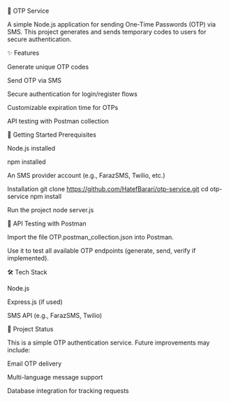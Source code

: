 🔐 OTP Service

A simple Node.js application for sending One-Time Passwords (OTP) via SMS.
This project generates and sends temporary codes to users for secure authentication.

✨ Features

Generate unique OTP codes

Send OTP via SMS

Secure authentication for login/register flows

Customizable expiration time for OTPs

API testing with Postman collection

🚀 Getting Started
Prerequisites

Node.js installed

npm installed

An SMS provider account (e.g., FarazSMS, Twilio, etc.)

Installation
git clone https://github.com/HatefBarari/otp-service.git
cd otp-service
npm install

Run the project
node server.js

🧪 API Testing with Postman

Import the file OTP.postman_collection.json into Postman.

Use it to test all available OTP endpoints (generate, send, verify if implemented).

🛠 Tech Stack

Node.js

Express.js (if used)

SMS API (e.g., FarazSMS, Twilio)

📌 Project Status

This is a simple OTP authentication service.
Future improvements may include:

Email OTP delivery

Multi-language message support

Database integration for tracking requests
